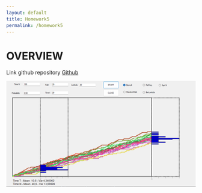 ```yaml
---
layout: default
title: Homework5
permalink: /homework5
---
```


# OVERVIEW

Link github repository [Github](https://github.com/Viiiiin/Statistics/tree/main/homework_2/homework_1)

![hw5](../assets/img/hw5.png)
